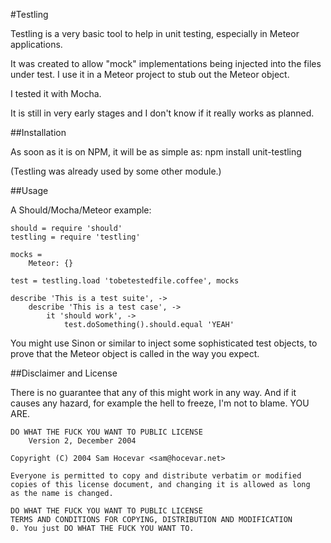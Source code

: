 #Testling

Testling is a very basic tool to help in unit testing, especially in Meteor applications.

It was created to allow "mock" implementations being injected into the files under test.
I use it in a Meteor project to stub out the Meteor object.

I tested it with Mocha.

It is still in very early stages and I don't know if it really works as planned.

##Installation

As soon as it is on NPM, it will be as simple as:
    npm install unit-testling
    
(Testling was already used by some other module.)

##Usage

A Should/Mocha/Meteor example:


```coffee-script
should = require 'should'
testling = require 'testling'

mocks = 
    Meteor: {}

test = testling.load 'tobetestedfile.coffee', mocks

describe 'This is a test suite', ->
    describe 'This is a test case', ->
        it 'should work', ->
            test.doSomething().should.equal 'YEAH'
```

You might use Sinon or similar to inject some sophisticated test objects, to
prove that the Meteor object is called in the way you expect.

##Disclaimer and License

There is no guarantee that any of this might work in any way.
And if it causes any hazard, for example the hell to freeze, I'm not to blame. YOU ARE.


    DO WHAT THE FUCK YOU WANT TO PUBLIC LICENSE 
        Version 2, December 2004 

    Copyright (C) 2004 Sam Hocevar <sam@hocevar.net> 

    Everyone is permitted to copy and distribute verbatim or modified 
    copies of this license document, and changing it is allowed as long 
    as the name is changed. 

    DO WHAT THE FUCK YOU WANT TO PUBLIC LICENSE 
    TERMS AND CONDITIONS FOR COPYING, DISTRIBUTION AND MODIFICATION 
    0. You just DO WHAT THE FUCK YOU WANT TO.
